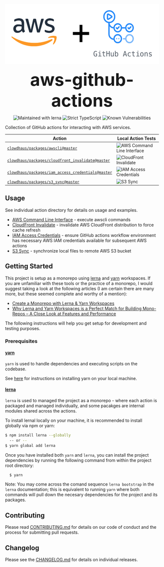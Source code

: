 <p align="center">
  <img src="./images/aws-actions.png" alt="aws-actions" height="196px">
</p>
<h1 style="font-size: 56px; margin: 0; padding: 0;" align="center">
  aws-github-actions
</h1>
<p align="center">
  <img src="https://img.shields.io/badge/maintained%20with-lerna-cc00ff.svg" alt="Maintained with lerna">
  <img src="https://badgen.net/badge/TypeScript/strict%20%F0%9F%92%AA/blue" alt="Strict TypeScript">
  <img src="https://snyk.io/test/github/clowdhaus/aws-github-actions/master/badge.svg" alt="Known Vulnerabilities">
</p>

Collection of GitHub actions for interacting with AWS services.

| Action                                                                                   | Local Action Tests                                                                                                      |
| ---------------------------------------------------------------------------------------- | ----------------------------------------------------------------------------------------------------------------------- |
| [`clowdhaus/packages/awscli@master`](../packages/awscli)                                 | ![AWS Command Line Interface](https://github.com/clowdhaus/aws-github-actions/workflows/awscli/badge.svg)               |
| [`clowdhaus/packages/cloudfront_invalidate@master`](../packages/cloudfront_invalidate)   | ![CloudFront Invalidate](https://github.com/clowdhaus/aws-github-actions/workflows/CloudFront%20Invalidation/badge.svg) |
| [`clowdhaus/packages/iam_access_credentials@master`](../packages/iam_access_credentials) | ![IAM Access Credentials](https://github.com/clowdhaus/aws-github-actions/workflows/IAM%20Credentials/badge.svg)        |
| [`clowdhaus/packages/s3_sync@master`](../packages/s3_sync)                               | ![S3 Sync](https://github.com/clowdhaus/aws-github-actions/workflows/S3%20Sync/badge.svg)                               |

## Usage

See individual action directory for details on usage and examples.

- [AWS Command Line Interface](../pacakges/awscli) - execute awscli commands
- [CloudFront Invalidate](../packages/cloudfront_invalidate) - invalidate AWS CloudFront distribution to force cache refresh
- [IAM Access Credentials](../packages/iam_access_credentials) - ensure GitHub actions workflow environment has necessary AWS IAM credentials available for subsequent AWS actions
- [S3 Sync](../packages/s3_sync) - synchronize local files to remote AWS S3 bucket

## Getting Started

This project is setup as a monorepo using [lerna](https://github.com/lerna/lerna) and [yarn](https://github.com/yarnpkg/yarn) workspaces. If you are unfamiliar with these tools or the practice of a monorepo, I would suggest taking a look at the following articles (I am certain there are many more, but these seemed complete and worthy of a mention):

- [Create a Monorepo with Lerna & Yarn Workspaces](https://medium.com/hy-vee-engineering/creating-a-monorepo-with-lerna-yarn-workspaces-cf163908965d)
- [Why Lerna and Yarn Workspaces is a Perfect Match for Building Mono-Repos – A Close Look at Features and Performance](https://doppelmutzi.github.io/monorepo-lerna-yarn-workspaces/)

The following instructions will help you get setup for development and testing purposes.

### Prerequisites

#### [yarn](https://github.com/yarnpkg/yarn)

`yarn` is used to handle dependencies and executing scripts on the codebase.

See [here](https://yarnpkg.com/en/docs/install#debian-stable) for instructions on installing yarn on your local machine.

#### [lerna](https://github.com/lerna/lerna)

`lerna` is used to managed the project as a monorepo - where each action is packaged and managed individually, and some pacakges are internal modules shared across the actions.

To install lernal locally on your machine, it is recommended to install globally via npm or yarn:

```bash
$ npm install lerna --globally
  -- or --
$ yarn global add lerna
```

Once you have installed both `yarn` and `lerna`, you can install the project dependencies by running the following command from within the project root directory:

```bash
  $ yarn
```

Note: You may come across the comand sequence `lerna bootstrap` in the `lerna` documentation; this is equivalent to running `yarn` where both commands will pull down the necesary dependencies for the project and its packages.

## Contributing

Please read [CONTRIBUTING.md](CONTRIBUTING.md) for details on our code of conduct and the process for submitting pull requests.

## Changelog

Please see the [CHANGELOG.md](CHANGELOG.md) for details on individual releases.
